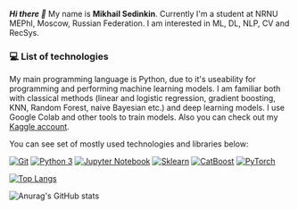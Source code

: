 ***Hi there 👋*** My name is **Mikhail Sedinkin**. Currently I'm a student at NRNU MEPhI, Moscow, Russian Federation. I am interested in ML, DL, NLP, CV and RecSys.

### :computer: List of technologies

My main programming language is Python, due to it's useability for programming and performing machine learning models. I am familiar both with classical methods (linear and logistic regression, gradient boosting, KNN, Random Forest, naive Bayesian etc.) and deep learning models. I use Google Colab and other tools to train models. Also you can check out my [Kaggle account](https://www.kaggle.com/mikhailsedinkin).

You can see set of mostly used technologies and libraries below:

[![Git](https://img.shields.io/badge/-Git-F05032?logo=Git&logoColor=white)]()
[![Python 3](https://img.shields.io/badge/-Python-3776AB?logo=python&logoColor=white)]()
[![Jupyter Notebook](https://img.shields.io/badge/-Jupyter%20Notebook-F37626?logo=jupyter&logoColor=white)]()
[![Sklearn](https://img.shields.io/badge/-Sklearn-0000?logo=Scikit-learn&logoColor=white)]()
[![CatBoost](https://img.shields.io/badge/-CatBoost-0000?&logo=&color=yellow&logoColor=white)]()
[![PyTorch](https://img.shields.io/badge/-Pytorch-D00000?logo=pytorch&logoColor=white)]()

[![Top Langs](https://github-readme-stats.vercel.app/api/top-langs/?username=Easycoding-art&layout=compact)](https://github.com/anuraghazra/github-readme-stats)

![Anurag's GitHub stats](https://github-readme-stats.vercel.app/api?username=Easycoding-art&show_icons=true&theme=radical)
<!--
**Easycoding-art/Easycoding-art** is a ✨ _special_ ✨ repository because its `README.md` (this file) appears on your GitHub profile.

Here are some ideas to get you started:

- 🔭 I’m currently working on ...
- 🌱 I’m currently learning ...
- 👯 I’m looking to collaborate on ...
- 🤔 I’m looking for help with ...
- 💬 Ask me about ...
- 📫 How to reach me: ...
- 😄 Pronouns: ...
- ⚡ Fun fact: ...
-->
